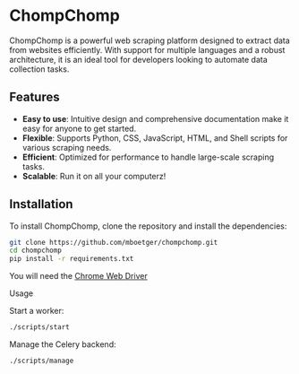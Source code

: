 # ChompChomp

ChompChomp is a powerful web scraping platform designed to extract data from websites efficiently. With support for multiple languages and a robust architecture, it is an ideal tool for developers looking to automate data collection tasks.

## Features

- **Easy to use**: Intuitive design and comprehensive documentation make it easy for anyone to get started.
- **Flexible**: Supports Python, CSS, JavaScript, HTML, and Shell scripts for various scraping needs.
- **Efficient**: Optimized for performance to handle large-scale scraping tasks.
- **Scalable**: Run it on all your computerz!

## Installation

To install ChompChomp, clone the repository and install the dependencies:

```bash
git clone https://github.com/mboetger/chompchomp.git
cd chompchomp
pip install -r requirements.txt
```

You will need the [Chrome Web Driver](https://developer.chrome.com/docs/chromedriver/get-started)

Usage

Start a worker:
```bash
./scripts/start
```

Manage the Celery backend:
```bash
./scripts/manage
```
